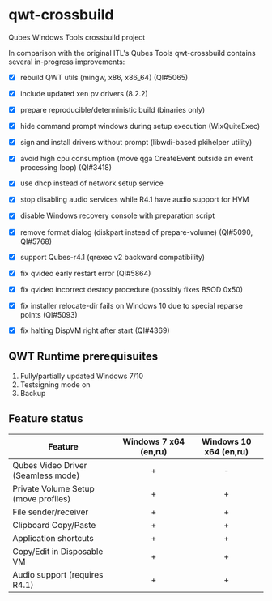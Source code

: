 # qwt-crossbuild
Qubes Windows Tools crossbuild project

In comparison with the original ITL's Qubes Tools qwt-crossbuild contains several in-progress improvements:

- [x] rebuild QWT utils (mingw, x86, x86\_64) (QI#5065)
- [x] include updated xen pv drivers (8.2.2)
- [x] prepare reproducible/deterministic build (binaries only)
- [x] hide command prompt windows during setup execution (WixQuiteExec)
- [x] sign and install drivers without prompt (libwdi-based pkihelper utility)
- [x] avoid high cpu consumption (move qga CreateEvent outside an event processing loop) (QI#3418)
- [x] use dhcp instead of network setup service
- [x] stop disabling audio services while R4.1 have audio support for HVM 
- [x] disable Windows recovery console with preparation script
- [x] remove format dialog (diskpart instead of prepare-volume) (QI#5090, QI#5768)
- [x] support Qubes-r4.1 (qrexec v2 backward compatibility)
- [x] fix qvideo early restart error (QI#5864)
- [x] fix qvideo incorrect destroy procedure (possibly fixes BSOD 0x50)
- [x] fix installer relocate-dir fails on Windows 10 due to special reparse points (QI#5093)
- [x] fix halting DispVM right after start (QI#4369)


## QWT Runtime prerequisuites

1. Fully/partially updated Windows 7/10
1. Testsigning mode on
1. Backup

## Feature status
| Feature | Windows 7 x64 (en,ru)| Windows 10 x64 (en,ru) |
| --- | :---: | :---: |
| Qubes Video Driver (Seamless mode) | + | - |
| Private Volume Setup (move profiles)  | + | + |
| File sender/receiver | + | + |
| Clipboard Copy/Paste | + | + |
| Application shortcuts | + | + |
| Copy/Edit in Disposable VM | + | + |
| Audio support (requires R4.1)| + | + |
